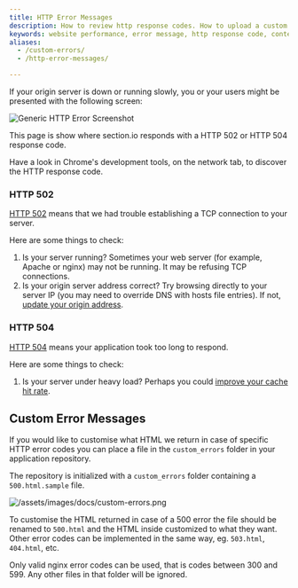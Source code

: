 ```yaml
---
title: HTTP Error Messages
description: How to review http response codes. How to upload a custom error page for your website with section.io.
keywords: website performance, error message, http response code, content delivery network, CDN
aliases:
  - /custom-errors/
  - /http-error-messages/

---
```


If your origin server is down or running slowly, you or your users might be presented with the following screen:

![Generic HTTP Error Screenshot](/assets/images/docs/generic-error-http.png)

This page is show where section.io responds with a HTTP 502 or HTTP 504 response code.

Have a look in Chrome's development tools, on the network tab, to discover the HTTP response code.

### HTTP 502

[HTTP 502](https://en.wikipedia.org/wiki/List_of_HTTP_status_codes#502) means that we had trouble establishing a TCP connection to your server.

Here are some things to check:

1. Is your server running? Sometimes your web server (for example, Apache or nginx) may not be running. It may be refusing TCP connections.
1. Is your origin server address correct? Try browsing directly to your server IP (you may need to override DNS with hosts file entries). If not, [update your origin address]({{site.baseurl}}/howto-change-origin/).

### HTTP 504

[HTTP 504](https://en.wikipedia.org/wiki/List_of_HTTP_status_codes#504) means your application took too long to respond.

Here are some things to check:

1. Is your server under heavy load? Perhaps you could [improve your cache hit rate]({{site.baseurl}}/varnish-cache-hit-rate/).

## Custom Error Messages

If you would like to customise what HTML we return in case of specific HTTP error codes you can place a file in the `custom_errors` folder in your application repository.

The repository is initialized with a `custom_errors` folder containing a `500.html.sample` file.

![/assets/images/docs/custom-errors.png](/assets/images/docs/custom-errors.png)

To customise the HTML returned in case of a 500 error the file should be renamed to `500.html` and the HTML inside customized to what they want. Other error codes can be implemented in the same way, eg. `503.html`, `404.html`, etc.

Only valid nginx error codes can be used, that is codes between 300 and 599. Any other files in that folder will be ignored.
